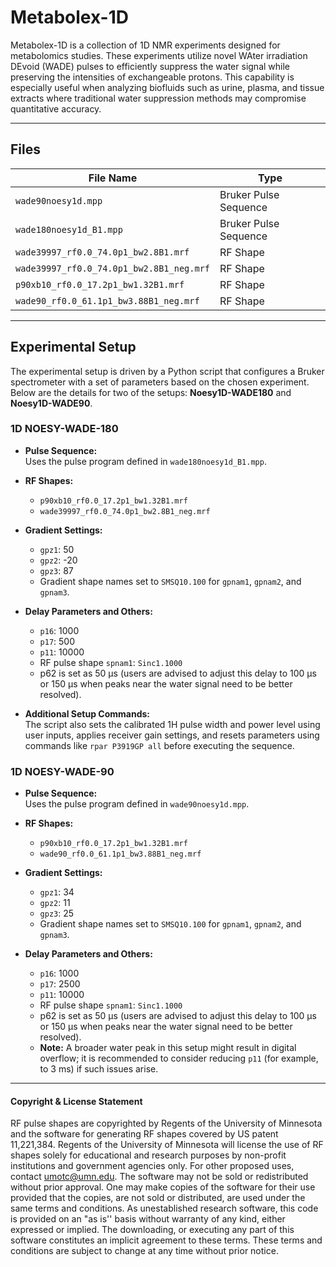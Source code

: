 # Metabolex-1D

Metabolex-1D is a collection of 1D NMR experiments designed for metabolomics studies. These experiments utilize novel WAter irradiation DEvoid (WADE) pulses to efficiently suppress the water signal while preserving the intensities of exchangeable protons. This capability is especially useful when analyzing biofluids such as urine, plasma, and tissue extracts where traditional water suppression methods may compromise quantitative accuracy.



---

## Files

| File Name                                | Type                  |
| ---------------------------------------- | --------------------- |
| `wade90noesy1d.mpp`                      | Bruker Pulse Sequence |
| `wade180noesy1d_B1.mpp`                  | Bruker Pulse Sequence |
| `wade39997_rf0.0_74.0p1_bw2.8B1.mrf`     | RF Shape              |
| `wade39997_rf0.0_74.0p1_bw2.8B1_neg.mrf` | RF Shape              |
| `p90xb10_rf0.0_17.2p1_bw1.32B1.mrf`      | RF Shape              |
| `wade90_rf0.0_61.1p1_bw3.88B1_neg.mrf`   | RF Shape              |

---

## Experimental Setup

The experimental setup is driven by a Python script that configures a Bruker spectrometer with a set of parameters based on the chosen experiment. Below are the details for two of the setups: **Noesy1D-WADE180** and **Noesy1D-WADE90**.

### 1D NOESY-WADE-180  

- **Pulse Sequence:**  
  Uses the pulse program defined in `wade180noesy1d_B1.mpp`.

- **RF Shapes:**  
  - `p90xb10_rf0.0_17.2p1_bw1.32B1.mrf`  
  - `wade39997_rf0.0_74.0p1_bw2.8B1_neg.mrf`

- **Gradient Settings:**  
  - `gpz1`: 50  
  - `gpz2`: -20  
  - `gpz3`: 87  
  - Gradient shape names set to `SMSQ10.100` for `gpnam1`, `gpnam2`, and `gpnam3`.

- **Delay Parameters and Others:**  
  - `p16`: 1000  
  - `p17`: 500  
  - `p11`: 10000  
  - RF pulse shape `spnam1`: `Sinc1.1000`  
  - p62 is set as 50 µs (users are advised to adjust this delay to 100 µs or 150 µs when peaks near the water signal need to be better resolved).

- **Additional Setup Commands:**  
  The script also sets the calibrated 1H pulse width and power level using user inputs, applies receiver gain settings, and resets parameters using commands like `rpar P3919GP all` before executing the sequence.

### 1D NOESY-WADE-90

- **Pulse Sequence:**  
  Uses the pulse program defined in `wade90noesy1d.mpp`.

- **RF Shapes:**  
  - `p90xb10_rf0.0_17.2p1_bw1.32B1.mrf`  
  - `wade90_rf0.0_61.1p1_bw3.88B1_neg.mrf`

- **Gradient Settings:**  
  - `gpz1`: 34  
  - `gpz2`: 11  
  - `gpz3`: 25  
  - Gradient shape names set to `SMSQ10.100` for `gpnam1`, `gpnam2`, and `gpnam3`.

- **Delay Parameters and Others:**  
  - `p16`: 1000  
  - `p17`: 2500  
  - `p11`: 10000  
  - RF pulse shape `spnam1`: `Sinc1.1000`  
  - p62 is set as 50 µs (users are advised to adjust this delay to 100 µs or 150 µs when peaks near the water signal need to be better resolved).
  - **Note:** A broader water peak in this setup might result in digital overflow; it is recommended to consider reducing `p11` (for example, to 3 ms) if such issues arise.



---
#### Copyright & License Statement

RF pulse shapes are copyrighted by Regents of the University of Minnesota and the software for generating RF shapes covered by US patent 11,221,384. Regents of the University of Minnesota will license the use of RF shapes solely for educational and research purposes by non-profit institutions and government agencies only. For other proposed uses, contact umotc@umn.edu. The software may not be sold or redistributed without prior approval. One may make copies of the software for their use provided that the copies, are not sold or distributed, are used under the same terms and conditions. As unestablished research software, this code is provided on an "as is'' basis without warranty of any kind, either expressed or implied. The downloading, or executing any part of this software constitutes an implicit agreement to these terms. These terms and conditions are subject to change at any time without prior notice.



